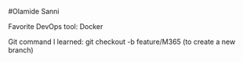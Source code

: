 
#Olamide Sanni

Favorite DevOps tool: Docker

Git command I learned: git checkout -b feature/M365 (to create a new branch)
